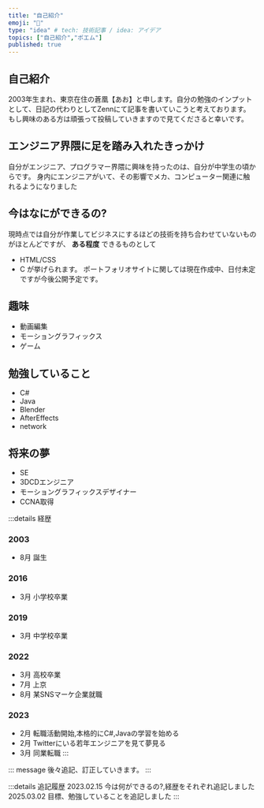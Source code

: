 ```yaml
---
title: "自己紹介"
emoji: "💬"
type: "idea" # tech: 技術記事 / idea: アイデア
topics: ["自己紹介","ポエム"]
published: true
---
```



## 自己紹介

2003年生まれ、東京在住の蒼凰【あお】と申します。自分の勉強のインプットとして、日記の代わりとしてZennにて記事を書いていこうと考えております。もし興味のある方は頑張って投稿していきますので見てくださると幸いです。

## エンジニア界隈に足を踏み入れたきっかけ

自分がエンジニア、プログラマー界隈に興味を持ったのは、自分が中学生の頃からです。
身内にエンジニアがいて、その影響でメカ、コンピューター関連に触れるようになりました

## 今はなにができるの?

現時点では自分が作業してビジネスにするほどの技術を持ち合わせていないものがほとんどですが、 **ある程度** できるものとして

- HTML/CSS
- C
が挙げられます。
ポートフォリオサイトに関しては現在作成中、日付未定ですが今後公開予定です。

## 趣味

- 動画編集
- モーショングラフィックス
- ゲーム

## 勉強していること

- C#
- Java
- Blender
- AfterEffects
- network

## 将来の夢

- SE
- 3DCDエンジニア
- モーショングラフィックスデザイナー
- CCNA取得

:::details 経歴

### 2003

- 8月 誕生

### 2016

- 3月 小学校卒業
  
### 2019

- 3月 中学校卒業

### 2022

- 3月 高校卒業
- 7月 上京
- 8月 某SNSマーケ企業就職

### 2023

- 2月 転職活動開始,本格的にC#,Javaの学習を始める
- 2月 Twitterにいる若年エンジニアを見て夢見る
- 3月 同業転職
:::

::: message
後々追記、訂正していきます。
:::

:::details 追記履歴
2023.02.15 今は何ができるの?,経歴をそれぞれ追記しました
2025.03.02 目標、勉強していることを追記しました
:::

